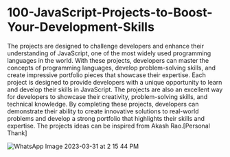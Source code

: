 # 100-JavaScript-Projects-to-Boost-Your-Development-Skills
The projects are designed to challenge developers and enhance their understanding of JavaScript, one of the most widely used programming languages in the world. With these projects, developers can master the concepts of programming languages, develop problem-solving skills, and create impressive portfolio pieces that showcase their expertise.
Each project is designed to provide developers with a unique opportunity to learn and develop their skills in JavaScript. The projects are also an excellent way for developers to showcase their creativity, problem-solving skills, and technical knowledge. By completing these projects, developers can demonstrate their ability to create innovative solutions to real-world problems and develop a strong portfolio that highlights their skills and expertise.
The projects ideas can be inspired from Akash Rao.[Personal Thank]

![WhatsApp Image 2023-03-31 at 2 15 44 PM](https://user-images.githubusercontent.com/108245146/229072524-88aa55ea-e9b7-4b16-a288-492e472f67ea.jpeg)
